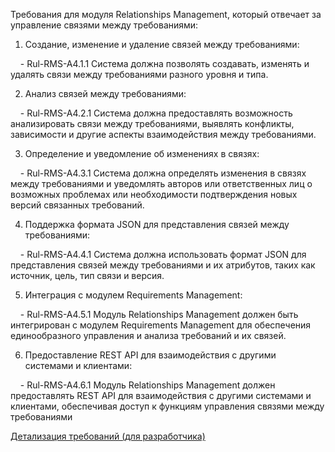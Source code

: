 Требования для модуля Relationships Management, который отвечает за управление связями между требованиями:

1. Создание, изменение и удаление связей между требованиями:

    - Rul-RMS-A4.1.1 Система должна позволять создавать, изменять и удалять связи между требованиями разного уровня и типа.

2. Анализ связей между требованиями:

    - Rul-RMS-A4.2.1 Система должна предоставлять возможность анализировать связи между требованиями, выявлять конфликты, зависимости и другие аспекты взаимодействия между требованиями.

3. Определение и уведомление об изменениях в связях:

    - Rul-RMS-A4.3.1 Система должна определять изменения в связях между требованиями и уведомлять авторов или ответственных лиц о возможных проблемах или необходимости подтверждения новых версий связанных требований.

4. Поддержка формата JSON для представления связей между требованиями:

    - Rul-RMS-A4.4.1 Система должна использовать формат JSON для представления связей между требованиями и их атрибутов, таких как источник, цель, тип связи и версия.

5. Интеграция с модулем Requirements Management:

    - Rul-RMS-A4.5.1 Модуль Relationships Management должен быть интегрирован с модулем Requirements Management для обеспечения единообразного управления и анализа требований и их связей.

6. Предоставление REST API для взаимодействия с другими системами и клиентами:

    - Rul-RMS-A4.6.1 Модуль Relationships Management должен предоставлять REST API для взаимодействия с другими системами и клиентами, обеспечивая доступ к функциям управления связями между требованиями


[Детализация требований (для разработчика)](Детализация%20требований%20(для%20разработчика).md)